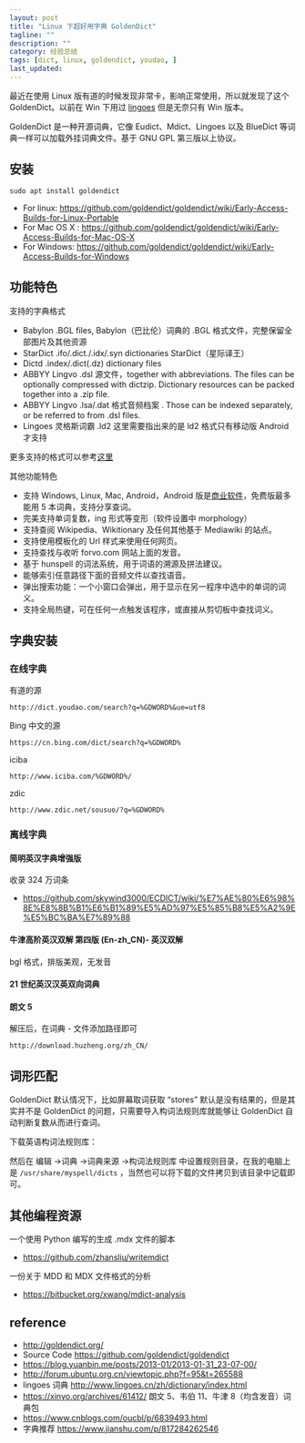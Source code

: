 ```yaml
---
layout: post
title: "Linux 下超好用字典 GoldenDict"
tagline: ""
description: ""
category: 经验总结
tags: [dict, linux, goldendict, youdao, ]
last_updated:
---
```


最近在使用 Linux 版有道的时候发现非常卡，影响正常使用，所以就发现了这个 GoldenDict。以前在 Win 下用过 [lingoes](http://www.lingoes.cn/) 但是无奈只有 Win 版本。

GoldenDict 是一种开源词典，它像 Eudict、Mdict、Lingoes 以及 BlueDict 等词典一样可以加载外挂词典文件。基于 GNU GPL  第三版以上协议。

## 安装

    sudo apt install goldendict

- For linux: https://github.com/goldendict/goldendict/wiki/Early-Access-Builds-for-Linux-Portable
- For Mac OS X : https://github.com/goldendict/goldendict/wiki/Early-Access-Builds-for-Mac-OS-X
- For Windows: https://github.com/goldendict/goldendict/wiki/Early-Access-Builds-for-Windows

## 功能特色

支持的字典格式

- Babylon .BGL files, Babylon（巴比伦）词典的 .BGL 格式文件，完整保留全部图片及其他资源
- StarDict .ifo/.dict./.idx/.syn dictionaries StarDict（星际译王）
- Dictd .index/.dict(.dz) dictionary files
- ABBYY Lingvo .dsl 源文件，together with abbreviations. The files can be optionally compressed with dictzip. Dictionary resources can be packed together into a .zip file.
- ABBYY Lingvo .lsa/.dat 格式音频档案 . Those can be indexed separately, or be referred to from .dsl files.
- Lingoes 灵格斯词霸 .ld2 这里需要指出来的是 ld2 格式只有移动版 Android 才支持

更多支持的格式可以参考[这里](https://github.com/goldendict/goldendict/wiki/Supported-Dictionary-Formats)

其他功能特色

- 支持 Windows, Linux, Mac, Android，Android 版是[商业软件](https://play.google.com/store/apps/details?id=mobi.goldendict.android)，免费版最多能用 5 本词典，支持分享查词。
- 完美支持单词复数，ing 形式等变形（软件设置中 morphology）
- 支持查阅 Wikipedia、Wikitionary 及任何其他基于 Mediawiki 的站点。
- 支持使用模板化的 Url 样式来使用任何网页。
- 支持查找与收听 forvo.com 网站上面的发音。
- 基于 hunspell 的词法系统，用于词语的溯源及拼法建议。
- 能够索引任意路径下面的音频文件以查找语音。
- 弹出搜索功能：一个小窗口会弹出，用于显示在另一程序中选中的单词的词义。
- 支持全局热键，可在任何一点触发该程序，或直接从剪切板中查找词义。

## 字典安装

### 在线字典
有道的源

    http://dict.youdao.com/search?q=%GDWORD%&ue=utf8

Bing 中文的源

    https://cn.bing.com/dict/search?q=%GDWORD%

iciba

    http://www.iciba.com/%GDWORD%/

zdic

    http://www.zdic.net/sousuo/?q=%GDWORD%

### 离线字典

#### 简明英汉字典增强版
收录 324 万词条

- <https://github.com/skywind3000/ECDICT/wiki/%E7%AE%80%E6%98%8E%E8%8B%B1%E6%B1%89%E5%AD%97%E5%85%B8%E5%A2%9E%E5%BC%BA%E7%89%88>

#### 牛津高阶英汉双解 第四版 (En-zh_CN)- 英汉双解
bgl 格式，排版美观，无发音

#### 21 世纪英汉汉英双向词典


#### 朗文 5



解压后，在词典 - 文件添加路径即可

    http://download.huzheng.org/zh_CN/

## 词形匹配
GoldenDict 默认情况下，比如屏幕取词获取 “stores” 默认是没有结果的，但是其实并不是 GoldenDict 的问题，只需要导入构词法规则库就能够让 GoldenDict 自动判断复数从而进行查词。

下载英语构词法规则库：

然后在 编辑 ->词典 ->词典来源 ->构词法规则库 中设置规则目录，在我的电脑上是 `/usr/share/myspell/dicts` ，当然也可以将下载的文件拷贝到该目录中记载即可。

## 其他编程资源
一个使用 Python 编写的生成 .mdx 文件的脚本

- <https://github.com/zhansliu/writemdict>

一份关于 MDD 和 MDX 文件格式的分析

- <https://bitbucket.org/xwang/mdict-analysis>

## reference

- <http://goldendict.org/>
- Source Code <https://github.com/goldendict/goldendict>
- <https://blog.yuanbin.me/posts/2013-01/2013-01-31_23-07-00/>
- <http://forum.ubuntu.org.cn/viewtopic.php?f=95&t=265588>
- lingoes 词典 <http://www.lingoes.cn/zh/dictionary/index.html>
- <https://xinyo.org/archives/61412/> 朗文 5、韦伯 11、牛津 8（均含发音）词典包
- <https://www.cnblogs.com/oucbl/p/6839493.html>
- 字典推荐 <https://www.jianshu.com/p/817284262546>
